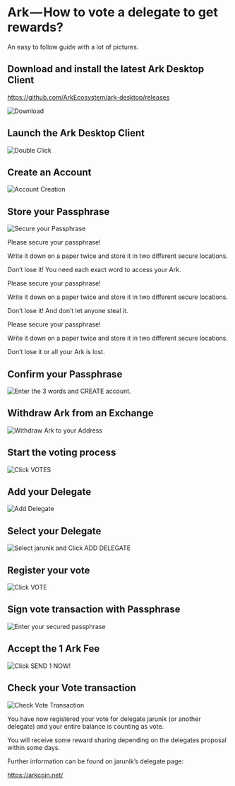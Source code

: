 # Ark — How to vote a delegate to get rewards?

An easy to follow guide with a lot of pictures.

## Download and install the latest Ark Desktop Client

https://github.com/ArkEcosystem/ark-desktop/releases

![Download](/img/ark-how-to-vote-a-delegate-to-get-rewards\01.png)

## Launch the Ark Desktop Client

![Double Click](/img/ark-how-to-vote-a-delegate-to-get-rewards\02.png)

## Create an Account

![Account Creation](/img/ark-how-to-vote-a-delegate-to-get-rewards\03.png)
## Store your Passphrase

![Secure your Passphrase](/img/ark-how-to-vote-a-delegate-to-get-rewards\04.png)

Please secure your passphrase!

Write it down on a paper twice and store it in two different secure locations.

Don’t lose it! You need each exact word to access your Ark.

Please secure your passphrase!

Write it down on a paper twice and store it in two different secure locations.

Don’t lose it! And don’t let anyone steal it.

Please secure your passphrase!

Write it down on a paper twice and store it in two different secure locations.

Don’t lose it or all your Ark is lost.

## Confirm your Passphrase

![Enter the 3 words and CREATE account.](/img/ark-how-to-vote-a-delegate-to-get-rewards\05.png)
## Withdraw Ark from an Exchange

![Withdraw Ark to your Address](/img/ark-how-to-vote-a-delegate-to-get-rewards\06.png)
## Start the voting process

![Click VOTES](/img/ark-how-to-vote-a-delegate-to-get-rewards\07.png)
## Add your Delegate

![Add Delegate](/img/ark-how-to-vote-a-delegate-to-get-rewards\08.png)
## Select your Delegate

![Select jarunik and Click ADD DELEGATE](/img/ark-how-to-vote-a-delegate-to-get-rewards\09.png)
## Register your vote

![Click VOTE](/img/ark-how-to-vote-a-delegate-to-get-rewards\10.png)
## Sign vote transaction with Passphrase

![Enter your secured passphrase](/img/ark-how-to-vote-a-delegate-to-get-rewards\11.png)
## Accept the 1 Ark Fee

![Click SEND 1 NOW!](/img/ark-how-to-vote-a-delegate-to-get-rewards\12.png)
## Check your Vote transaction

![Check Vote Transaction](/img/ark-how-to-vote-a-delegate-to-get-rewards\13.png)

You have now registered your vote for delegate jarunik (or another delegate) and your entire balance is counting as vote.

You will receive some reward sharing depending on the delegates proposal within some days.

Further information can be found on jarunik’s delegate page:

https://arkcoin.net/